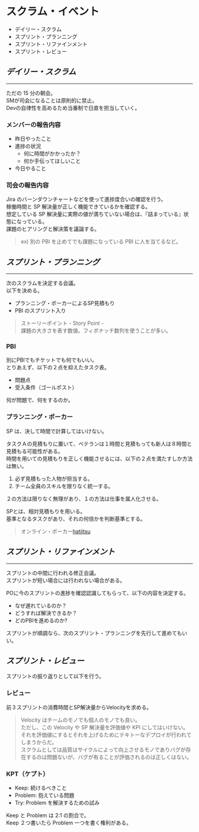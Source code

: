 # スクラム・イベント

- デイリー・スクラム
- スプリント・プランニング
- スプリント・リファインメント
- スプリント・レビュー

## _デイリー・スクラム_

---

ただの 15 分の朝会。  
SMが司会になることは原則的に禁止。  
Devの自律性を高めるため当番制で日直を担当していく。

### メンバーの報告内容

- 昨日やったこと
- 進捗の状況
  - 何に時間がかかったか？
  - 何か手伝ってほしいこと
- 今日やること

### 司会の報告内容

Jira のバーンダウンチャートなどを使って進捗度合いの確認を行う。  
稼働時間と SP 解決量が正しく機能できているかを確認する。  
想定している SP 解決量に実際の値が満ちていない場合は、『詰まっている』状態になっている。  
課題のヒアリングと解決策を議論する。

> ex) 別の PBI を止めてでも課題になっている PBI に人を当てるなど。

## _スプリント・プランニング_

---

次のスクラムを決定する会議。  
以下を決める。

- プランニング・ポーカーによるSP見積もり
- PBI のスプリント入り

> ストーリーポイント - Story Point -  
> 課題の大きさを表す数値。フィボナッチ数列を使うことが多い。

### PBI

別にPBIでもチケットでも何でもいい。  
とりあえず、以下の２点を抑えたタスク表。

- 問題点
- 受入条件（ゴールポスト）

何が問題で、何をするのか。

### プランニング・ポーカー

SP は、決して時間で計算してはいけない。

タスクＡの見積もりに置いて、ベテランは１時間と見積もっても新人は８時間と見積もる可能性がある。  
時間を用いての見積もりを正しく機能させるには、以下の２点を満たすしか方法は無い。

1. 必ず見積もった人物が担当する。
2. チーム全員のスキルを限りなく統一する。

２の方法は限りなく無理があり、１の方法は仕事を属人化させる。

SPとは、相対見積もりを用いる。  
基準となるタスクがあり、それの何倍かを判断基準とする。

> オンライン・ポーカー[hatjitsu](https://tools.wmflabs.org/hatjitsu)

## _スプリント・リファインメント_

---

スプリントの中間に行われる修正会議。  
スプリントが短い場合には行われない場合がある。

POに今のスプリントの進捗を確認認識してもらって、以下の内容を決定する。

- なぜ遅れているのか？
- どうすれば解決できるか？
- どのPBIを進めるのか?

スプリントが順調なら、次のスプリント・プランニングを先行して進めてもいい。

## _スプリント・レビュー_

スプリントの振り返りとして以下を行う。

### レビュー

前３スプリントの消費時間とSP解決量からVelocityを求める。

> Velocity はチームのモノでも個人のモノでも良い。  
> ただし、この Velocity や SP 解決量を評価値や KPI にしてはいけない。  
> それを評価値にするとそれを上げるためにテキトーなデプロイが行われてしまうからだ。  
> スクラムとしては品質はサイクルによって向上させるモノでありバグが存在するのは問題ないが、バグが有ることが評価されるのは正しくはない。

### KPT（ケプト）

- Keep: 続けるべきこと
- Problem: 抱えている問題
- Try: Problem を解決するための試み

Keep と Problem は 2:1 の割合で。  
Keep ２つ書いたら Problem 一つを書く権利がある。
